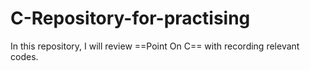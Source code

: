 # C-Repository-for-practising
In this repository, I will review ==Point On C== with recording relevant codes.
